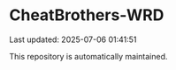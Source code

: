 # CheatBrothers-WRD

Last updated: 2025-07-06 01:41:51

This repository is automatically maintained.
